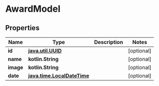 
# AwardModel

## Properties
Name | Type | Description | Notes
------------ | ------------- | ------------- | -------------
**id** | [**java.util.UUID**](java.util.UUID.md) |  |  [optional]
**name** | **kotlin.String** |  |  [optional]
**image** | **kotlin.String** |  |  [optional]
**date** | [**java.time.LocalDateTime**](java.time.OffsetDateTime.md) |  |  [optional]



